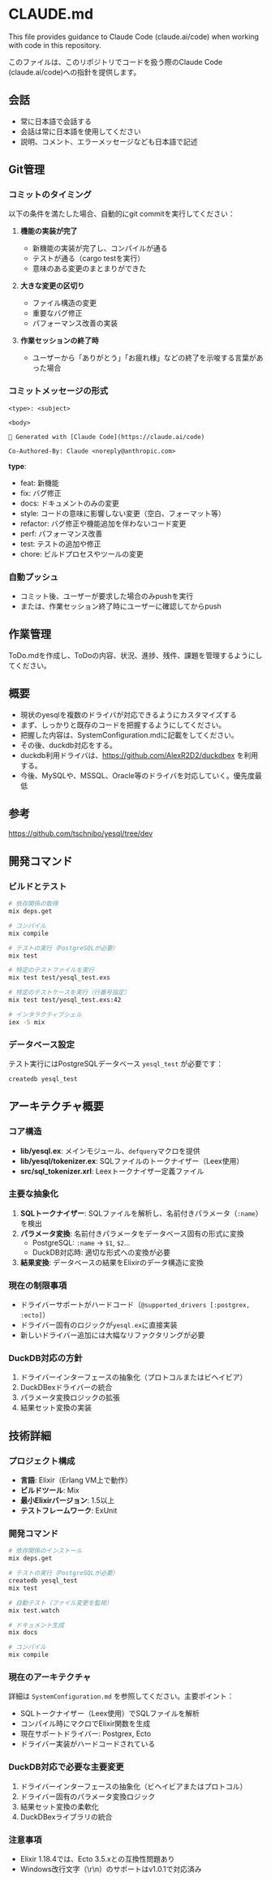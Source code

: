 # CLAUDE.md

This file provides guidance to Claude Code (claude.ai/code) when working with code in this repository.

このファイルは、このリポジトリでコードを扱う際のClaude Code (claude.ai/code)への指針を提供します。

## 会話

- 常に日本語で会話する
- 会話は常に日本語を使用してください
- 説明、コメント、エラーメッセージなども日本語で記述

## Git管理

### コミットのタイミング
以下の条件を満たした場合、自動的にgit commitを実行してください：

1. **機能の実装が完了**
   - 新機能の実装が完了し、コンパイルが通る
   - テストが通る（cargo testを実行）
   - 意味のある変更のまとまりができた

2. **大きな変更の区切り**
   - ファイル構造の変更
   - 重要なバグ修正
   - パフォーマンス改善の実装

3. **作業セッションの終了時**
   - ユーザーから「ありがとう」「お疲れ様」などの終了を示唆する言葉があった場合

### コミットメッセージの形式
```
<type>: <subject>

<body>

🤖 Generated with [Claude Code](https://claude.ai/code)

Co-Authored-By: Claude <noreply@anthropic.com>
```

**type**:
- feat: 新機能
- fix: バグ修正
- docs: ドキュメントのみの変更
- style: コードの意味に影響しない変更（空白、フォーマット等）
- refactor: バグ修正や機能追加を伴わないコード変更
- perf: パフォーマンス改善
- test: テストの追加や修正
- chore: ビルドプロセスやツールの変更

### 自動プッシュ
- コミット後、ユーザーが要求した場合のみpushを実行
- または、作業セッション終了時にユーザーに確認してからpush

## 作業管理

ToDo.mdを作成し、ToDoの内容、状況、進捗、残件、課題を管理するようにしてください。

## 概要

- 現状のyesqlを複数のドライバが対応できるようにカスタマイズする
- まず、しっかりと既存のコードを把握するようにしてください。
- 把握した内容は、SystemConfiguration.mdに記載をしてください。
- その後、duckdb対応をする。
- duckdb利用ドライバは、https://github.com/AlexR2D2/duckdbex を利用する。
- 今後、MySQLや、MSSQL、Oracle等のドライバを対応していく。優先度最低

## 参考

https://github.com/tschnibo/yesql/tree/dev

## 開発コマンド

### ビルドとテスト
```bash
# 依存関係の取得
mix deps.get

# コンパイル
mix compile

# テストの実行（PostgreSQLが必要）
mix test

# 特定のテストファイルを実行
mix test test/yesql_test.exs

# 特定のテストケースを実行（行番号指定）
mix test test/yesql_test.exs:42

# インタラクティブシェル
iex -S mix
```

### データベース設定
テスト実行にはPostgreSQLデータベース `yesql_test` が必要です：
```bash
createdb yesql_test
```

## アーキテクチャ概要

### コア構造
- **lib/yesql.ex**: メインモジュール、`defquery`マクロを提供
- **lib/yesql/tokenizer.ex**: SQLファイルのトークナイザー（Leex使用）
- **src/sql_tokenizer.xrl**: Leexトークナイザー定義ファイル

### 主要な抽象化
1. **SQLトークナイザー**: SQLファイルを解析し、名前付きパラメータ（`:name`）を検出
2. **パラメータ変換**: 名前付きパラメータをデータベース固有の形式に変換
   - PostgreSQL: `:name` → `$1`, `$2`...
   - DuckDB対応時: 適切な形式への変換が必要
3. **結果変換**: データベースの結果をElixirのデータ構造に変換

### 現在の制限事項
- ドライバーサポートがハードコード（`@supported_drivers [:postgrex, :ecto]`）
- ドライバー固有のロジックが`yesql.ex`に直接実装
- 新しいドライバー追加には大幅なリファクタリングが必要

### DuckDB対応の方針
1. ドライバーインターフェースの抽象化（プロトコルまたはビヘイビア）
2. DuckDBexドライバーの統合
3. パラメータ変換ロジックの拡張
4. 結果セット変換の実装

## 技術詳細

### プロジェクト構成
- **言語**: Elixir（Erlang VM上で動作）
- **ビルドツール**: Mix
- **最小Elixirバージョン**: 1.5以上
- **テストフレームワーク**: ExUnit

### 開発コマンド
```bash
# 依存関係のインストール
mix deps.get

# テストの実行（PostgreSQLが必要）
createdb yesql_test
mix test

# 自動テスト（ファイル変更を監視）
mix test.watch

# ドキュメント生成
mix docs

# コンパイル
mix compile
```

### 現在のアーキテクチャ
詳細は `SystemConfiguration.md` を参照してください。主要ポイント：
- SQLトークナイザー（Leex使用）でSQLファイルを解析
- コンパイル時にマクロでElixir関数を生成
- 現在サポートドライバー: Postgrex, Ecto
- ドライバー実装がハードコードされている

### DuckDB対応で必要な主要変更
1. ドライバーインターフェースの抽象化（ビヘイビアまたはプロトコル）
2. ドライバー固有のパラメータ変換ロジック
3. 結果セット変換の柔軟化
4. DuckDBexライブラリの統合

### 注意事項
- Elixir 1.18.4では、Ecto 3.5.xとの互換性問題あり
- Windows改行文字（\r\n）のサポートはv1.0.1で対応済み

